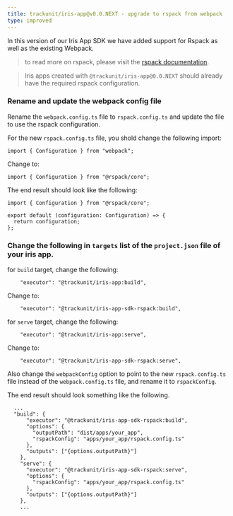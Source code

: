 ```yaml
---
title: trackunit/iris-app@v0.0.NEXT - upgrade to rspack from webpack
type: improved
---
```


In this version of our Iris App SDK we have added support for Rspack as well as the existing Webpack.
> to read more on rspack, please visit the [rspack documentation](https://rspack.dev/).

> Iris apps created with `@trackunit/iris-app@0.0.NEXT` should already have the required rspack configuration.

### Rename and update the webpack config file

Rename the `webpack.config.ts` file to `rspack.config.ts` and update the file to use the rspack configuration.

For the new `rspack.config.ts` file, you shold change the following import:
```
import { Configuration } from "webpack";
```
Change to: 
```
import { Configuration } from "@rspack/core";
```
The end result should look like the following:
```
import { Configuration } from "@rspack/core";

export default (configuration: Configuration) => {
  return configuration;
};
```

### Change the following in `targets` list of the `project.json` file of your iris app.

for `build` target, change the following:
```
    "executor": "@trackunit/iris-app:build",
```
Change to: 
```
    "executor": "@trackunit/iris-app-sdk-rspack:build",
```

for `serve` target, change the following:
```
    "executor": "@trackunit/iris-app:serve",
```
Change to: 
```
    "executor": "@trackunit/iris-app-sdk-rspack:serve",
```

Also change the `webpackConfig` option to point to the new `rspack.config.ts` file instead of the `webpack.config.ts` file, and rename it to `rspackConfig`.

The end result should look something like the following.

```
  ...
  "build": {
      "executor": "@trackunit/iris-app-sdk-rspack:build",
      "options": { 
        "outputPath": "dist/apps/your_app", 
        "rspackConfig": "apps/your_app/rspack.config.ts" 
      },
      "outputs": ["{options.outputPath}"]
    },
    "serve": {
      "executor": "@trackunit/iris-app-sdk-rspack:serve",
      "options": { 
        "rspackConfig": "apps/your_app/rspack.config.ts" 
      },
      "outputs": ["{options.outputPath}"]
    },
    ...
```
